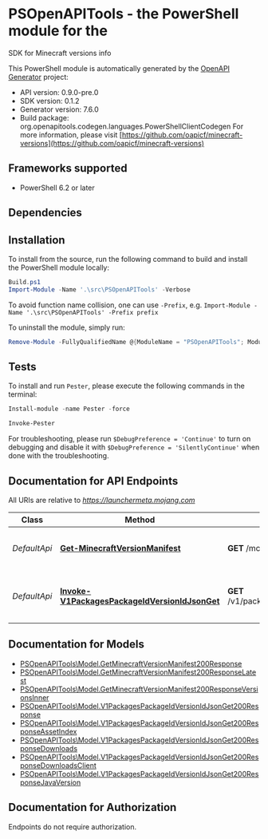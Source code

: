 # PSOpenAPITools - the PowerShell module for the 

SDK for Minecraft versions info

This PowerShell module is automatically generated by the [OpenAPI Generator](https://openapi-generator.tech) project:

- API version: 0.9.0-pre.0
- SDK version: 0.1.2
- Generator version: 7.6.0
- Build package: org.openapitools.codegen.languages.PowerShellClientCodegen
    For more information, please visit [https://github.com/oapicf/minecraft-versions](https://github.com/oapicf/minecraft-versions)

<a id="frameworks-supported"></a>
## Frameworks supported
- PowerShell 6.2 or later

<a id="dependencies"></a>
## Dependencies

<a id="installation"></a>
## Installation


To install from the source, run the following command to build and install the PowerShell module locally:
```powershell
Build.ps1
Import-Module -Name '.\src\PSOpenAPITools' -Verbose
```

To avoid function name collision, one can use `-Prefix`, e.g. `Import-Module -Name '.\src\PSOpenAPITools' -Prefix prefix`

To uninstall the module, simply run:
```powershell
Remove-Module -FullyQualifiedName @{ModuleName = "PSOpenAPITools"; ModuleVersion = "0.1.2"}
```

<a id="tests"></a>
## Tests

To install and run `Pester`, please execute the following commands in the terminal:

```powershell
Install-module -name Pester -force

Invoke-Pester
```

For troubleshooting, please run `$DebugPreference = 'Continue'` to turn on debugging and disable it with `$DebugPreference = 'SilentlyContinue'` when done with the troubleshooting.

## Documentation for API Endpoints

All URIs are relative to *https://launchermeta.mojang.com*

Class | Method | HTTP request | Description
------------ | ------------- | ------------- | -------------
*DefaultApi* | [**Get-MinecraftVersionManifest**](docs/DefaultApi.md#Get-MinecraftVersionManifest) | **GET** /mc/game/version_manifest.json | Get Minecraft version manifest
*DefaultApi* | [**Invoke-V1PackagesPackageIdVersionIdJsonGet**](docs/DefaultApi.md#Invoke-V1PackagesPackageIdVersionIdJsonGet) | **GET** /v1/packages/{packageId}/{versionId}.json | Get Minecraft version package details


## Documentation for Models

 - [PSOpenAPITools\Model.GetMinecraftVersionManifest200Response](docs/GetMinecraftVersionManifest200Response.md)
 - [PSOpenAPITools\Model.GetMinecraftVersionManifest200ResponseLatest](docs/GetMinecraftVersionManifest200ResponseLatest.md)
 - [PSOpenAPITools\Model.GetMinecraftVersionManifest200ResponseVersionsInner](docs/GetMinecraftVersionManifest200ResponseVersionsInner.md)
 - [PSOpenAPITools\Model.V1PackagesPackageIdVersionIdJsonGet200Response](docs/V1PackagesPackageIdVersionIdJsonGet200Response.md)
 - [PSOpenAPITools\Model.V1PackagesPackageIdVersionIdJsonGet200ResponseAssetIndex](docs/V1PackagesPackageIdVersionIdJsonGet200ResponseAssetIndex.md)
 - [PSOpenAPITools\Model.V1PackagesPackageIdVersionIdJsonGet200ResponseDownloads](docs/V1PackagesPackageIdVersionIdJsonGet200ResponseDownloads.md)
 - [PSOpenAPITools\Model.V1PackagesPackageIdVersionIdJsonGet200ResponseDownloadsClient](docs/V1PackagesPackageIdVersionIdJsonGet200ResponseDownloadsClient.md)
 - [PSOpenAPITools\Model.V1PackagesPackageIdVersionIdJsonGet200ResponseJavaVersion](docs/V1PackagesPackageIdVersionIdJsonGet200ResponseJavaVersion.md)


<a id="documentation-for-authorization"></a>
## Documentation for Authorization

Endpoints do not require authorization.

